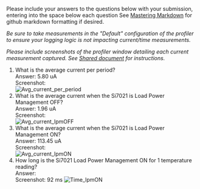 Please include your answers to the questions below with your submission, entering into the space below each question
See [Mastering Markdown](https://guides.github.com/features/mastering-markdown/) for github markdown formatting if desired.

*Be sure to take measurements in the "Default" configuration of the profiler to ensure your logging logic is not impacting current/time measurements.*

*Please include screenshots of the profiler window detailing each current measurement captured.  See [Shared document](https://docs.google.com/document/d/1Ro9G2Nsr_ZXDhBYJ6YyF9CPivb--6UjhHRmVhDGySag/edit?usp=sharing) for instructions.* 

1. What is the average current per period?   
   Answer: 5.80 uA
   <br>Screenshot:  
   ![Avg_current_per_period](https://github.com/CU-ECEN-5823/assignment-3-devmittal/blob/master/Screenshots/Assignment-3/Avg_current_per_period.PNG)  
2. What is the average current when the Si7021 is Load Power Management OFF?  
   Answer: 1.96 uA
   <br>Screenshot:  
   ![Avg_current_lpmOFF](https://github.com/CU-ECEN-5823/assignment-3-devmittal/blob/master/Screenshots/Assignment-3/Avg_current_lpmOFF.PNG)
3. What is the average current when the Si7021 is Load Power Management ON?  
   Answer: 113.45 uA
   <br>Screenshot:  
   ![Avg_current_lpmON](https://github.com/CU-ECEN-5823/assignment-3-devmittal/blob/master/Screenshots/Assignment-3/Avg_current_lpmON.PNG)
4. How long is the Si7021 Load Power Management ON for 1 temperature reading?  
   Answer:
   <br>Screenshot: 92 ms 
   ![Time_lpmON](https://github.com/CU-ECEN-5823/assignment-3-devmittal/blob/master/Screenshots/Assignment-3/Time_lpmON.PNG)
